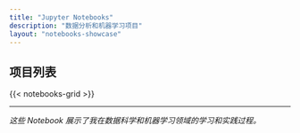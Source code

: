 ```yaml
---
title: "Jupyter Notebooks"
description: "数据分析和机器学习项目"
layout: "notebooks-showcase"
---
```


## 项目列表

{{< notebooks-grid >}}

---

*这些 Notebook 展示了我在数据科学和机器学习领域的学习和实践过程。*

